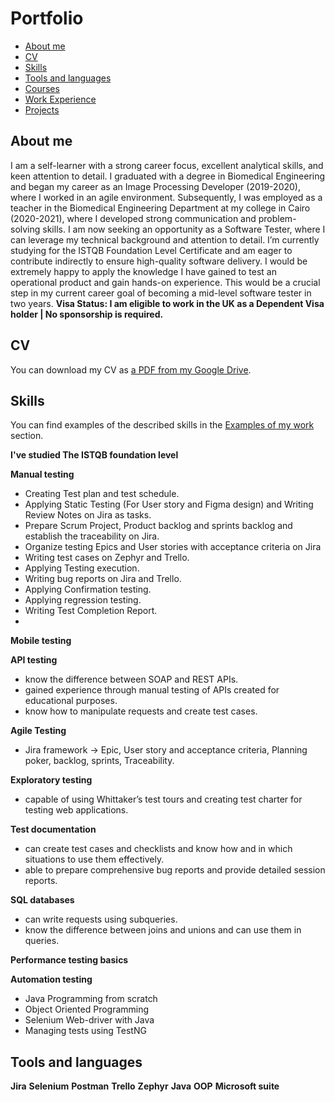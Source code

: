 # Portfolio
- [About me](#about-me)
- [CV](#cv)
- [Skills](#skills)
- [Tools and languages](#tools-and-languages)
- [Courses](#courses)
- [Work Experience](#work-experience)
- [Projects](#Projects)

## About me

I am a self-learner with a strong career focus, excellent analytical skills, and keen attention to detail. I graduated with a degree in Biomedical Engineering and began my career as an Image Processing Developer (2019-2020), where I worked in an agile environment. Subsequently, I was employed as a teacher in the Biomedical Engineering Department at my college in Cairo (2020-2021), where I developed strong communication and problem-solving skills.
I am now seeking an opportunity as a Software Tester, where I can leverage my technical background and attention to detail. I’m currently studying for the ISTQB Foundation Level Certificate and am eager to contribute indirectly to ensure high-quality software delivery.
I would be extremely happy to apply the knowledge I have gained to test an operational product and gain hands-on experience. This would be a crucial step in my current career goal of becoming a mid-level software tester in two years.
__Visa Status: I am eligible to work in the UK as a Dependent Visa holder | No sponsorship is required.__



## CV
You can download my CV as [a PDF from my Google Drive]().

## Skills

You can find examples of the described skills in the [Examples of my work](#examples-of-my-work) section.

__I've studied The ISTQB foundation level__

__Manual testing__

* Creating Test plan and test schedule.
* Applying Static Testing (For User story and Figma design) and Writing Review Notes on Jira as tasks.
*	Prepare Scrum Project, Product backlog and sprints backlog and establish the traceability on Jira.
*	Organize testing Epics and User stories with acceptance criteria on Jira
*	Writing test cases on Zephyr and Trello.
*	Applying Testing execution.
*	Writing bug reports on Jira and Trello.
*	Applying Confirmation testing. 
*	Applying regression testing.  
*	Writing Test Completion Report.
*	
__Mobile testing__

__API testing__
  * know the difference between SOAP and REST APIs.
  * gained experience through manual testing of APIs created for educational purposes.
  * know how to manipulate requests and create test cases.
    
__Agile Testing__
* Jira framework -> Epic, User story and acceptance criteria, Planning poker, backlog, sprints, Traceability.

__Exploratory testing__
  * capable of using Whittaker’s test tours and creating test charter for testing web applications.

__Test documentation__
  * can create test cases and checklists and know how and in which situations to use them effectively.
  * able to prepare comprehensive bug reports and provide detailed session reports.

__SQL databases__
  * can write requests using subqueries.
  * know the difference between joins and unions and can use them in queries.

__Performance testing basics__

__Automation testing__
*	Java Programming from scratch
*	Object Oriented Programming
*	Selenium Web-driver with Java
*	Managing tests using TestNG


## Tools and languages
__Jira__
__Selenium__
__Postman__
__Trello__
__Zephyr__
__Java__
__OOP__
__Microsoft suite__
